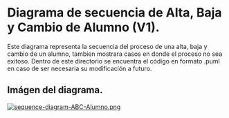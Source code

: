 # **Diagrama de secuencia de Alta, Baja y Cambio de Alumno (V1).**

Este diagrama representa la secuencia del proceso de una alta, baja y cambio de un alumno, tambien mostrara casos en donde
el proceso no sea exitoso.
Dentro de este directorio se encuentra el código en formato .puml en caso de ser necesaria su modificación a futuro.

## Imágen del diagrama.
[![sequence-diagram-ABC-Alumno.png](https://i.postimg.cc/mrj1xPV8/sequence-diagram-ABC-Alumno.png)](https://postimg.cc/KKK8Bv6M)
